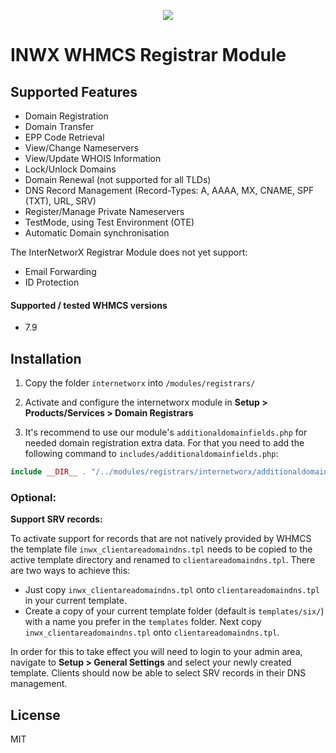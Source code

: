 <p align="center">
  <a href="https://www.inwx.com/en/" target="_blank">
    <img src="https://images.inwx.com/logos/inwx.png">
  </a>
</p>

INWX WHMCS Registrar Module
=========

## Supported Features

* Domain Registration
* Domain Transfer
* EPP Code Retrieval
* View/Change Nameservers
* View/Update WHOIS Information
* Lock/Unlock Domains
* Domain Renewal (not supported for all TLDs)
* DNS Record Management (Record-Types: A, AAAA, MX, CNAME, SPF (TXT), URL, SRV)
* Register/Manage Private Nameservers
* TestMode, using Test Environment (OTE)
* Automatic Domain synchronisation

The InterNetworX Registrar Module does not yet support:

* Email Forwarding
* ID Protection

#### Supported / tested WHMCS versions
* 7.9


## Installation
1. Copy the folder `internetworx` into `/modules/registrars/`

2. Activate and configure the internetworx module in 
**Setup > Products/Services > Domain Registrars**

3. It's recommend to use our module's `additionaldomainfields.php` for needed 
domain registration extra data. For that you need to add the following 
command to `includes/additionaldomainfields.php`:

```php
include __DIR__ . "/../modules/registrars/internetworx/additionaldomainfields.php";
```

### Optional:

**Support SRV records:**

To activate support for records that are not natively provided by WHMCS the
template file `inwx_clientareadomaindns.tpl` needs to be copied to the active
template directory and renamed to `clientareadomaindns.tpl`. There are two ways to achieve this:

* Just copy `inwx_clientareadomaindns.tpl` onto `clientareadomaindns.tpl` in your current template.
* Create a copy of your current template folder (default is `templates/six/`) with a name 
  you prefer in the `templates` folder. Next copy `inwx_clientareadomaindns.tpl` onto `clientareadomaindns.tpl`.

In order for this to take effect you will need to login to your admin area, 
navigate to **Setup > General Settings** and select your newly created template.
Clients should now be able to select SRV records in their DNS management.


License
----

MIT